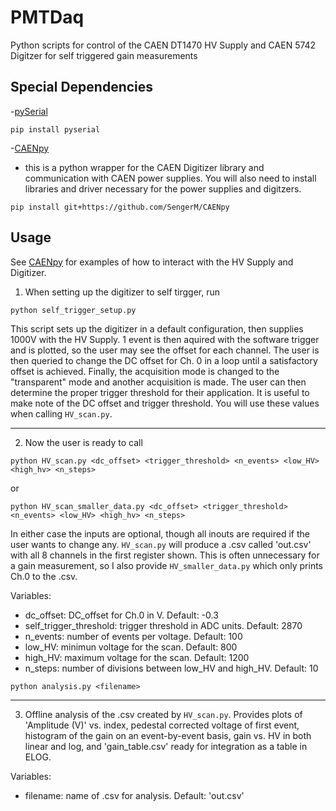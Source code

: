 # PMTDaq
Python scripts for control of the CAEN DT1470 HV Supply and CAEN 5742 Digitzer for self triggered gain measurements

## Special Dependencies
-[pySerial](https://pypi.org/project/pyserial/)
```
pip install pyserial
```

-[CAENpy](https://github.com/SengerM/CAENpy)
- this is a python wrapper for the CAEN Digitizer library and communication with CAEN power supplies. You will also need to install libraries and driver necessary for the power supplies and digitzers.
```
pip install git+https://github.com/SengerM/CAENpy
```

## Usage
See [CAENpy](https://github.com/SengerM/CAENpy) for examples of how to interact with the HV Supply and Digitizer.

1. When setting up the digitizer to self tirgger, run
```
python self_trigger_setup.py
```

This script sets up the digitizer in a default configuration, then supplies 1000V with the HV Supply. 1 event is then aquired with the software trigger and is plotted, so the user may see the offset for each channel. The user is then queried to change the DC offset for Ch. 0 in a loop until a satisfactory offset is achieved. Finally, the acquisition mode is changed to the "transparent" mode and another acquisition is made. The user can then determine the proper trigger threshold for their application. It is useful to make note of the DC offset and trigger threshold. You will use these values when calling `HV_scan.py`.

---
2. Now the user is ready to call
```
python HV_scan.py <dc_offset> <trigger_threshold> <n_events> <low_HV> <high_hv> <n_steps>
```

or

```
python HV_scan_smaller_data.py <dc_offset> <trigger_threshold> <n_events> <low_HV> <high_hv> <n_steps>
```

In either case the inputs are optional, though all inouts are required if the user wants to change any. `HV_scan.py` will produce a .csv called 'out.csv' with all 8 channels in the first register shown. This is often unnecessary for a gain measurement, so I also provide `HV_smaller_data.py` which only prints Ch.0 to the .csv.

Variables:
- dc_offset: DC_offset for Ch.0 in V. Default: -0.3
- self_trigger_threshold: trigger threshold in ADC units. Default: 2870
- n_events: number of events per voltage. Default: 100
- low_HV: minimun voltage for the scan. Default: 800
- high_HV: maximum voltage for the scan. Default: 1200
- n_steps: number of divisions between low_HV and high_HV. Default: 10

```
python analysis.py <filename>
```
---
3. Offline analysis of the .csv created by `HV_scan.py`. Provides plots of 'Amplitude (V)' vs. index, pedestal corrected voltage of first event, histogram of the gain on an event-by-event basis, gain vs. HV in both linear and log, and 'gain_table.csv' ready for integration as a table in ELOG.

Variables:
- filename: name of .csv for analysis. Default: 'out.csv'
